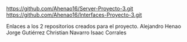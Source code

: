 https://github.com/Ahenao16/Server-Proyecto-3.git
https://github.com/Ahenao16/Interfaces-Proyecto-3.git

Enlaces a los 2 repositorios creados para el proyecto. 
Alejandro Henao
Jorge Gutiérrez
Christian Navarro
Isaac Corrales
